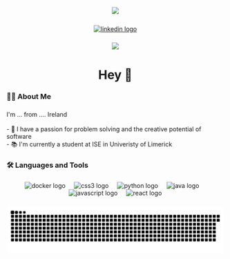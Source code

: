 <div align="center">
  <img height="150" src="https://media2.giphy.com/media/v1.Y2lkPTc5MGI3NjExbHh1enQxYWxjenM0MXBhbHFzODh1b213YzYwenFub2dyenFtcnFzNSZlcD12MV9pbnRlcm5hbF9naWZfYnlfaWQmY3Q9Zw/JqmupuTVZYaQX5s094/giphy.gif"  />
</div>

###

<div align="center">
  <a href="https://www.linkedin.com/in/nathan-dobbyn/" target="_blank">
    <img src="https://img.shields.io/static/v1?message=LinkedIn&logo=linkedin&label=&color=0077B5&logoColor=white&labelColor=&style=for-the-badge" height="25" alt="linkedin logo"  />
  </a>
</div>

###

<div align="center">
  <img src="https://visitor-badge.laobi.icu/badge?page_id=Nathan2589.Nathan2589&"  />
</div>

###

<h1 align="center">Hey 👋</h1>

###

<h3 align="left">👩‍💻  About Me</h3>

###

<p align="left">I'm ... from .... Ireland<br><br>- 🔭 I have a passion for problem solving and the creative potential of software<br>- 📚 I'm currently a student at ISE in Univeristy of Limerick</p>

###

<h3 align="left">🛠 Languages and Tools</h3>

###

<div align="center">
  
  
  <img src="https://cdn.jsdelivr.net/gh/devicons/devicon/icons/docker/docker-plain-wordmark.svg" height="40" alt="docker logo"  />
  <img width="12" />

  <img src="https://cdn.jsdelivr.net/gh/devicons/devicon/icons/css3/css3-original.svg" height="40" alt="css3 logo"  />
  <img width="12" />

  <img src="https://cdn.jsdelivr.net/gh/devicons/devicon/icons/python/python-original.svg" height="40" alt="python logo"  />
  <img width="12" />
  <img src="https://cdn.jsdelivr.net/gh/devicons/devicon/icons/java/java-original.svg" height="40" alt="java logo"  />
  <img width="12" />
  <img src="https://cdn.jsdelivr.net/gh/devicons/devicon/icons/javascript/javascript-original.svg" height="40" alt="javascript logo"  />
  <img width="12" />
  <img src="https://cdn.jsdelivr.net/gh/devicons/devicon/icons/react/react-original.svg" height="40" alt="react logo"  />
</div>

###



###

<img src="https://raw.githubusercontent.com/Nathan2589/Nathan2589/output/snake.svg" alt="Snake animation" />

###
